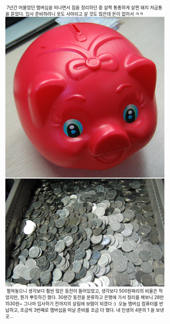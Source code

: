  7년간 머물었던 멤버십을 떠나면서 짐을 정리하던 중 살짝 통통하게 살찐 돼지 저금통을 뜯었다. 입사 준비하려니 옷도 사야되고 살 것도 많은데 돈이 없어서 ㅋㅋ
 <img src="MoneyPig.png" width="500" height="505" /><img src="Coins.png" width="500" height="339" />
 펼쳐놓으니 생각보다 훨씬 많은 동전이 들어있었고, 생각보다 500원짜리의 비율은 적었지만, 뭔가 뿌듯하긴 했다. 30분간 동전을 분류하고 은행에 가서 정리를 해보니 28만 1530원~ 그나마 입사하기 전까지의 살림에 보탬이 되겠다 :)
 오늘 멤버십 컴퓨터를 반납하고, 조금씩 3번째로 멤버십을 떠날 준비를 조금 더 했다. 내 인생의 4분의 1 을 보낸 곳...

